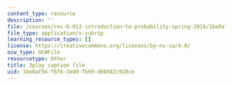 ```yaml
---
content_type: resource
description: ''
file: /courses/res-6-012-introduction-to-probability-spring-2018/1be0af94f6f63e40fb69d80d42c928ce_QXKgTPR_8wk.srt
file_type: application/x-subrip
learning_resource_types: []
license: https://creativecommons.org/licenses/by-nc-sa/4.0/
ocw_type: OCWFile
resourcetype: Other
title: 3play caption file
uid: 1be0af94-f6f6-3e40-fb69-d80d42c928ce
---
```

